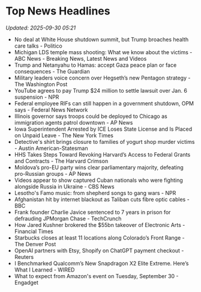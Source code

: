 # Top News Headlines

_Updated: 2025-09-30 05:21_

- No deal at White House shutdown summit, but Trump broaches health care talks - Politico
- Michigan LDS temple mass shooting: What we know about the victims - ABC News - Breaking News, Latest News and Videos
- Trump and Netanyahu to Hamas: accept Gaza peace plan or face consequences - The Guardian
- Military leaders voice concern over Hegseth’s new Pentagon strategy - The Washington Post
- YouTube agrees to pay Trump $24 million to settle lawsuit over Jan. 6 suspension - NPR
- Federal employee RIFs can still happen in a government shutdown, OPM says - Federal News Network
- Illinois governor says troops could be deployed to Chicago as immigration agents patrol downtown - AP News
- Iowa Superintendent Arrested by ICE Loses State License and Is Placed on Unpaid Leave - The New York Times
- Detective's shirt brings closure to families of yogurt shop murder victims - Austin American-Statesman
- HHS Takes Steps Toward Revoking Harvard’s Access to Federal Grants and Contracts - The Harvard Crimson
- Moldova’s pro-EU party wins clear parliamentary majority, defeating pro-Russian groups - AP News
- Videos appear to show captured Cuban nationals who were fighting alongside Russia in Ukraine - CBS News
- Lesotho's Famo music: from shepherd songs to gang wars - NPR
- Afghanistan hit by internet blackout as Taliban cuts fibre optic cables - BBC
- Frank founder Charlie Javice sentenced to 7 years in prison for defrauding JPMorgan Chase - TechCrunch
- How Jared Kushner brokered the $55bn takeover of Electronic Arts - Financial Times
- Starbucks closes at least 11 locations along Colorado’s Front Range - The Denver Post
- OpenAI partners with Etsy, Shopify on ChatGPT payment checkout - Reuters
- I Benchmarked Qualcomm’s New Snapdragon X2 Elite Extreme. Here’s What I Learned - WIRED
- What to expect from Amazon's event on Tuesday, September 30 - Engadget